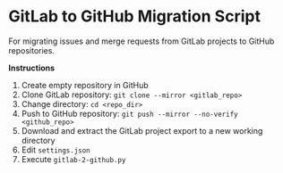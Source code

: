 # GitLab to GitHub Migration Script

For migrating issues and merge requests from GitLab projects to GitHub repositories.

**Instructions**

1. Create empty repository in GitHub
2. Clone GitLab repository: `git clone --mirror <gitlab_repo>`
3. Change directory: `cd <repo_dir>`
4. Push to GitHub repository: `git push --mirror --no-verify <github_repo>`
5. Download and extract the GitLab project export to a new working directory
6. Edit `settings.json`
7. Execute `gitlab-2-github.py`
